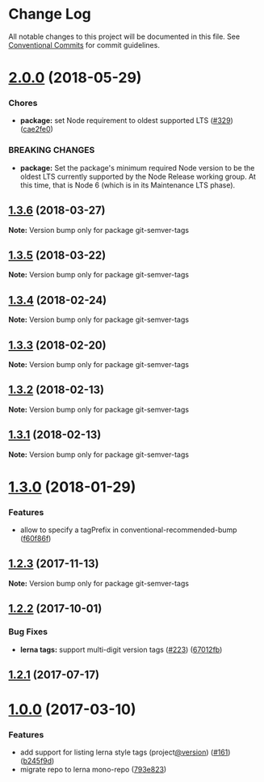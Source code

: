 # Change Log

All notable changes to this project will be documented in this file.
See [Conventional Commits](https://conventionalcommits.org) for commit guidelines.

<a name="2.0.0"></a>
# [2.0.0](https://github.com/conventional-changelog/conventional-changelog/compare/git-semver-tags@1.3.6...git-semver-tags@2.0.0) (2018-05-29)


### Chores

* **package:** set Node requirement to oldest supported LTS ([#329](https://github.com/conventional-changelog/conventional-changelog/issues/329)) ([cae2fe0](https://github.com/conventional-changelog/conventional-changelog/commit/cae2fe0))


### BREAKING CHANGES

* **package:** Set the package's minimum required Node version to be the oldest LTS
currently supported by the Node Release working group. At this time,
that is Node 6 (which is in its Maintenance LTS phase).




<a name="1.3.6"></a>
## [1.3.6](https://github.com/conventional-changelog/conventional-changelog/compare/git-semver-tags@1.3.5...git-semver-tags@1.3.6) (2018-03-27)




**Note:** Version bump only for package git-semver-tags

<a name="1.3.5"></a>
## [1.3.5](https://github.com/conventional-changelog/conventional-changelog/compare/git-semver-tags@1.3.4...git-semver-tags@1.3.5) (2018-03-22)




**Note:** Version bump only for package git-semver-tags

<a name="1.3.4"></a>
## [1.3.4](https://github.com/conventional-changelog/conventional-changelog/compare/git-semver-tags@1.3.3...git-semver-tags@1.3.4) (2018-02-24)




**Note:** Version bump only for package git-semver-tags

<a name="1.3.3"></a>
## [1.3.3](https://github.com/conventional-changelog/conventional-changelog/compare/git-semver-tags@1.3.2...git-semver-tags@1.3.3) (2018-02-20)




**Note:** Version bump only for package git-semver-tags

<a name="1.3.2"></a>
## [1.3.2](https://github.com/stevemao/git-semver-tags/compare/git-semver-tags@1.3.1...git-semver-tags@1.3.2) (2018-02-13)




**Note:** Version bump only for package git-semver-tags

<a name="1.3.1"></a>
## [1.3.1](https://github.com/stevemao/git-semver-tags/compare/git-semver-tags@1.3.0...git-semver-tags@1.3.1) (2018-02-13)




**Note:** Version bump only for package git-semver-tags

<a name="1.3.0"></a>
# [1.3.0](https://github.com/stevemao/git-semver-tags/compare/git-semver-tags@1.2.3...git-semver-tags@1.3.0) (2018-01-29)


### Features

* allow to specify a tagPrefix in conventional-recommended-bump ([f60f86f](https://github.com/stevemao/git-semver-tags/commit/f60f86f))




<a name="1.2.3"></a>
## [1.2.3](https://github.com/stevemao/git-semver-tags/compare/git-semver-tags@1.2.2...git-semver-tags@1.2.3) (2017-11-13)




**Note:** Version bump only for package git-semver-tags

<a name="1.2.2"></a>
## [1.2.2](https://github.com/stevemao/git-semver-tags/compare/git-semver-tags@1.2.1...git-semver-tags@1.2.2) (2017-10-01)


### Bug Fixes

* **lerna tags:** support multi-digit version tags ([#223](https://github.com/conventional-changelog/conventional-changelog/issues/223)) ([67012fb](https://github.com/stevemao/git-semver-tags/commit/67012fb))

<a name="1.2.1"></a>
## [1.2.1](https://github.com/stevemao/git-semver-tags/compare/git-semver-tags@1.2.0...git-semver-tags@1.2.1) (2017-07-17)

<a name="1.2.0"></a>
# [1.0.0](https://github.com/conventional-changelog/conventional-changelog/compare/git-semver-tags@1.1.2...v1.2.0) (2017-03-10)


### Features

* add support for listing lerna style tags (project[@version](https://github.com/version)) ([#161](https://github.com/conventional-changelog/conventional-changelog/issues/161)) ([b245f9d](https://github.com/conventional-changelog/conventional-changelog/commit/b245f9d))
* migrate repo to lerna mono-repo ([793e823](https://github.com/conventional-changelog/conventional-changelog/commit/793e823))
